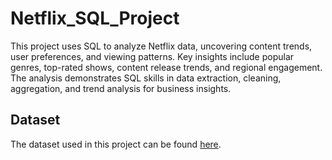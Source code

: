 # Netflix_SQL_Project
This project uses SQL to analyze Netflix data, uncovering content trends, user preferences, and viewing patterns. Key insights include popular genres, top-rated shows, content release trends, and regional engagement. The analysis demonstrates SQL skills in data extraction, cleaning, aggregation, and trend analysis for business insights.

## Dataset
The dataset used in this project can be found [here](https://www.kaggle.com/datasets/shivamb/netflix-shows?resource=download).
